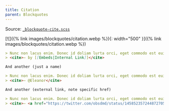 ```yaml
---
title: Citation
parent: Blockquotes
---
```


Source: [`_blockquote-cite.scss`](https://github.com/ElsaTam/obsidian-fancy-a-story/blob/main/snippets/editor/blockquotes/_blockquote-cite.scss)

[![]({% link images/blockquotes/citation.webp %}){: width="500" }]({% link images/blockquotes/citation.webp %})

```markdown
> Nunc non lacus enim. Donec id doliam lurta orci, eget commodo est euismod a. Vestibulum ante ipsum primis in faucibus orci luctus et ultrices posuere cubilia curae;
> <cite>— by [[Embeds|Internal Link]]</cite>

And another (just a name)

> Nunc non lacus enim. Donec id doliam lurta orci, eget commodo est euismod a. Vestibulum ante ipsum primis in faucibus orci luctus et ultrices posuere cubilia curae
> <cite>— @Eleanor</cite>

And another (external link, note specific href)

> Nunc non lacus enim. Donec id doliam lurta orci, eget commodo est euismod a. Vestibulum ante ipsum primis in faucibus orci luctus et ultrices posuere cubilia curae
> <cite>— <a href="https://twitter.com/obsdmd/status/1458523572448727051?s=20">@obsdmd</a></cite>
```